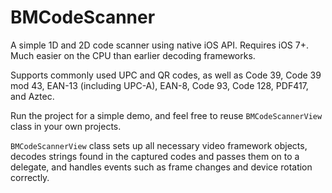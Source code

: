 BMCodeScanner
=============

A simple 1D and 2D code scanner using native iOS API. Requires iOS 7+. Much easier on the CPU than earlier decoding frameworks.

Supports commonly used UPC and QR codes, as well as Code 39, Code 39 mod 43, EAN-13 (including UPC-A), EAN-8, Code 93, Code 128, PDF417, and Aztec.


Run the project for a simple demo, and feel free to reuse `BMCodeScannerView` class in your own projects.

`BMCodeScannerView` class sets up all necessary video framework objects, decodes strings found in the captured codes and passes them on to a delegate, and handles events such as frame changes and device rotation correctly.
